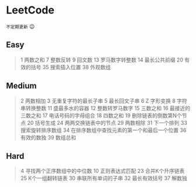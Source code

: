 # LeetCode

`不定期更新` :wink:

## Easy

> 1 两数之和
> 7 整数反转
> 9 回文数
> 13 罗马数字转整数
> 14 最长公共前缀
> 20 有效的括号
> 35 搜索插入位置
> 38 外观数组

## Medium

> 2 两数相加
> 3 无重复字符的最长子串
> 5 最长回文子串
> 6 Z 字形变换
> 8 字符串转换整数
> 11 盛最多水的容器
> 12 整数转罗马数字
> 15 三数之和
> 16 最接近的三数之和
> 17 电话号码的字母组合
> 18 四数之和
> 19 删除链表的倒数第N个节点
> 20 括号生成
> 24 两两交换链表中的节点
> 29 两数相除
> 31 下一个排列
> 33 搜索旋转排序数组
> 34 在排序数组中查找元素的第一个和最后一个位置
> 36 有效的数独
> 39 数组总和

## Hard

> 4 寻找两个正序数组中的中位数
> 10 正则表达式匹配
> 23 合并K个升序链表
> 25 K个一组翻转链表
> 30 串联所有单词的子串
> 32 最长有效括号
> 37 解数独